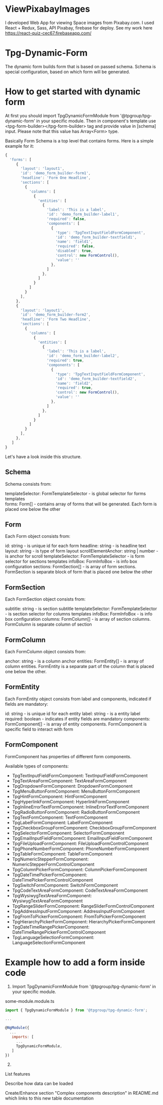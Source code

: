 # ViewPixabayImages
I developed Web App for viewing Space images from Pixabay.com. I used React + Redux, Sass, API Pixabay, firebase for deploy. 
See my work here https://react-quiz-cec67.firebaseapp.com/

# Tpg-Dynamic-Form

The dynamic form builds form that is based on passed schema.
Schema is special configuration, based on which form will be generated.

# How to get started with dynamic form

At first you should import TpgDynamicFormModule from '@tpgroup/tpg-dynamic-form' in your specific module.
Then in component's template use \<tpg-form-builder\>\</tpg-form-builder\> tag and provide value in [schema] input. Please note that this value has Array\<Form\> type. 

Basically Form Schema is a top level that contains forms. Here is a simple example for it:

```js
{
  'forms': [
     {
       'layout': 'layout1',
       'id': 'demo_form_builder-form1',
       'headline': 'Form One Headline',
       'sections': [
         {
           'columns': [
             {
               'entities': [
                 {
                   'label': 'This is a label',
                   'id': 'demo_form_builder-label1',
                   'required': false,
                   'components': [
                     {
                       'type': 'TpgTextInputFieldFormComponent',
                       'id': 'demo_form_builder-textfield1',
                       'name': 'field1',
                       'required': false,
                       'disabled': true,
                       'control': new FormControl(),
                       'value': ''
                     },
                   ]
                 },
               ]
             }
           ]
         }
       ],
     },
     {
       'layout': 'layout1',
       'id': 'demo_form_builder-form2',
       'headline': 'Form Two Headline',
       'sections': [
         {
           'columns': [
             {
               'entities': [
                 {
                   'label': 'This is a label',
                   'id': 'demo_form_builder-label2',
                   'required': true,
                   'components': [
                     {
                       'type': 'TpgTextInputFieldFormComponent',
                       'id': 'demo_form_builder-textfield2',
                       'name': 'field2',
                       'required': true,
                       'control': new FormControl(),
                       'value': ''
                     },
                   ]
                 },
               ]
             }
           ]
         }
       ],
     },
   ]
}
```

Let's have a look inside this structure.

## Schema
Schema consists from:

templateSelector: FormTemplateSelector - is global selector for forms templates  
forms: Form[] - contains array of forms that will be generated. Each form is placed one below the other

## Form
Each Form object consists from:

id: string - is unique id for each form
headline: string - is headline text
layout: string - is type of form layout
scrollElementAnchor: string | number - is anchor for scroll
templateSelector: FormTemplateSelector - is form selector for sections templates
infoBox: FormInfoBox - is info box configuration
sections: FormSection[] - is array of form sections. FormSection is separate block of form that is placed one below the other

## FormSection
Each FormSection object consists from:

subtitle: string - is section subtitle
templateSelector: FormTemplateSelector - is section selector for columns templates
infoBox: FormInfoBox - is info box configuration
columns: FormColumn[] - is array of section columns. FormColumn is separate column of section

## FormColumn
Each FormColumn object consists from:

anchor: string - is a column anchor
entities: FormEntity[] - is array of column entities. FormEntity is a separate part of the column that is placed one below the other.

## FormEntity
Each FormEntity object consists from label and components, indicated if fields are mandatory:

id: string - is unique id for each entity
label: string - is a entity label
required: boolean - indicates if entity fields are mandatory
components: FormComponent[] - is array of entity components. FormComponent is specific field to interact with form

## FormComponent
FormComponent has properties of different form components.

Available types of components:
* TpgTextInputFieldFormComponent: TextInputFieldFormComponent
* TpgTextAreaFormComponent: TextAreaFormComponent
* TpgDropdownFormComponent: DropdownFormComponent
* TpgMenuButtonFormComponent: MenuButtonFormComponent
* TpgHintFormComponent: HintFormComponent
* TpgHyperlinkFormComponent: HyperlinkFormComponent
* TpgInlineErrorTextFormComponent: InlineErrorTextFormComponent
* TpgRadioButtonFormComponent: RadioButtonFormComponent
* TpgTextFormComponent: TextFormComponent
* TpgLabelFormComponent: LabelFormComponent
* TpgCheckboxGroupFormComponent: CheckboxGroupFormComponent
* TpgSelectorFormComponent: SelectorFormComponent
* TpgEmailInputFieldFormComponent: EmailInputFieldFormComponent
* TpgFileUploadFormComponent: FileUploadFormControlComponent
* TpgPhoneNumberFormComponent: PhoneNumberFormComponent
* TpgTableFormComponent: TableFormComponent
* TpgNumericStepperFormComponent: NumericStepperFormControlComponent
* TpgColumnPickerFormComponent: ColumnPickerFormComponent
* TpgDateTimePickerFormComponent: DateTimePickerFormControlComponent
* TpgSwitchFormComponent: SwitchFormComponent
* TpgCodeTextAreaFormComponent: CodeTextAreaFormComponent
* TpgWysiwygTextAreaFormComponent: WysiwygTextAreaFormComponent
* TpgRangeSliderFormComponent: RangeSliderFormControlComponent
* TpgAddressInputFormComponent: AddressInputFormComponent
* TpgFromToPickerFormComponent: FromToPickerFormComponent
* TpgHierarchyPickerFormComponent: HierarchyPickerFormComponent
* TpgDateTimeRangePickerComponent: DateTimeRangePickerFormControlComponent
* TpgLanguageSelectionFormComponent: LanguageSelectionFormComponent

# Example how to add a form inside code

1. Import TpgDynamicFormModule from '@tpgroup/tpg-dynamic-form' in your specific module.

some-module.module.ts
```js
import { TpgDynamicFormModule } from '@tpgroup/tpg-dynamic-form';

...

@NgModule({
  ...
   imports: [
     ...
     TpgDynamicFormModule,
   ]
})
```

2. 

List features

Describe how data can be loaded

Create/Enhance section "Complex components description" in README.md which links to this new table documentation
